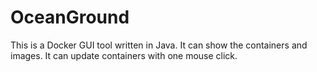 # OceanGround

This is a Docker GUI tool written in Java.
It can show the containers and images.
It can update containers with one mouse click.
